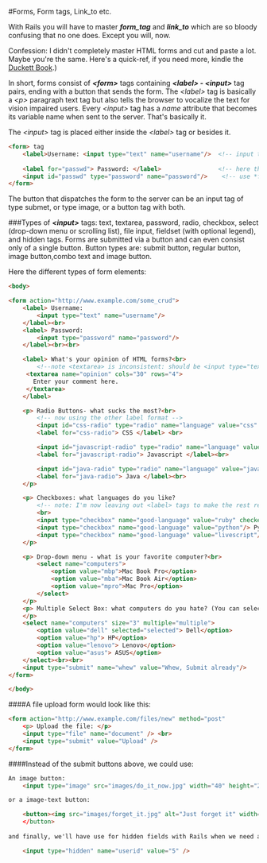 #Forms, Form tags, Link_to etc.

With Rails you will have to master ***form_tag*** and ***link_to*** which are so bloody confusing that no one does. Except you will, now.

Confession: I didn't completely master HTML forms and cut and paste a lot. Maybe you're the same.  Here's a quick-ref, if you need more, kindle the [Duckett Book](http://www.htmlandcssbook.com).)  

In short, forms consist of ***\<form\>*** tags containing ***\<label\> - \<input\>*** tag pairs, ending with a button that sends the form. The *\<label\>* tag is basically a *\<p\>* paragraph text tag but also tells the browser to vocalize the text for vision impaired users.  Every *\<input\>* tag has a *name* attribute that becomes its variable name when sent to the server.  That's basically it.

The *\<input\>* tag is placed either inside the *\<label\>* tag or besides it.

```html
<form> tag
    <label>Username: <input type="text" name="username"/>  <!-- input tag is inside the lable tag -->
    
    <label for="passwd"> Password: </label>                <!-- here the label and input tag are separated, so -->
    <input id="passwd" type="password" name="password"/>    <!-- use *for* in label and *id* attribute in input tag -->
</form>
```
The button that dispatches the form to the server can be an input tag of type submet, or type image, or a button tag with both.

###Types of ***\<input\>*** tags: 
text, textarea, password, radio, checkbox, select (drop-down menu or scrolling list), file input, fieldset (with optional legend), and hidden tags. Forms are submitted via a button and can even consist only of a single button.  Button types are: submit button, regular button, image button,combo text and image button.   

Here the different types of form elements:

```html
<body>

<form action="http://www.example.com/some_crud">
    <label> Username:
        <input type="text" name="username"/>
    </label><br>
    <label> Password:
        <input type="password" name="password"/>
    </label><br><br>

    <label> What's your opinion of HTML forms?<br>
        <!--note <textarea> is inconsistent: should be <input type="textarea"> -->
     <textarea name="opinion" cols="30" rows="4">
       Enter your comment here.
     </textarea>
    </label>

    <p> Radio Buttons- what sucks the most?<br>
        <!-- now using the other label format -->
        <input id="css-radio" type="radio" name="language" value="css" checked="checked"/>
        <label for="css-radio"> CSS </label> <br>

        <input id="javascript-radio" type="radio" name="language" value="javascript"/>
        <label for="javascript-radio"> Javascript </label><br>

        <input id="java-radio" type="radio" name="language" value="java"/>
        <label for="java-radio"> Java </label><br>
    </p>

    <p> Checkboxes: what languages do you like?
        <!-- note: I'm now leaving out <label> tags to make the rest readable -->
        <br>
        <input type="checkbox" name="good-language" value="ruby" checked="checked"/> Ruby
        <input type="checkbox" name="good-language" value="python"/> Python
        <input type="checkbox" name="good-language" value="livescript"/> Livescript
    </p>

    <p> Drop-down menu - what is your favorite computer?<br>
        <select name="computers">
            <option value="mbp">Mac Book Pro</option>
            <option value="mba">Mac Book Air</option>
            <option value="mpro">Mac Pro</option>
        </select>
    </p>
    <p> Multiple Select Box: what computers do you hate? (You can select more than one, use cmd-key on Mac, ctrl PCs)
    </p>
    <select name="computers" size="3" multiple="multiple">
        <option value="dell" selected="selected"> Dell</option>
        <option value="hp"> HP</option>
        <option value="lenovo"> Lenovo</option>
        <option value="asus"> ASUS</option>
    </select><br><br>
    <input type="submit" name="whew" value="Whew, Submit already"/>
</form>

</body>
```

####A file upload form would look like this:

```html
<form action="http://www.example.com/files/new" method="post"
    <p> Upload the file: </p>
    <input type="file" name="document" /> <br>
    <input type="submit" value="Upload" />
</form>
```

####Instead of the submit buttons above, we could use:

```html
An image button:
    <input type="image" src="images/do_it_now.jpg" width="40" height="20" />

or a image-text button:

    <button><img src="images/forget_it.jpg" alt="Just forget it" width="40" height="20"
    </button>
    
and finally, we'll have use for hidden fields with Rails when we need a value included with the form's result:

    <input type="hidden" name="userid" value="5" />

```
    


